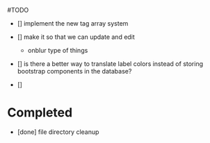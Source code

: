 #TODO


- [] implement the new tag array system

- [] make it so that we can update and edit
     - onblur type of things

- [] is there a better way to translate label colors instead of storing
    bootstrap components in the database?

- []  




# Completed
- [done] file directory cleanup
